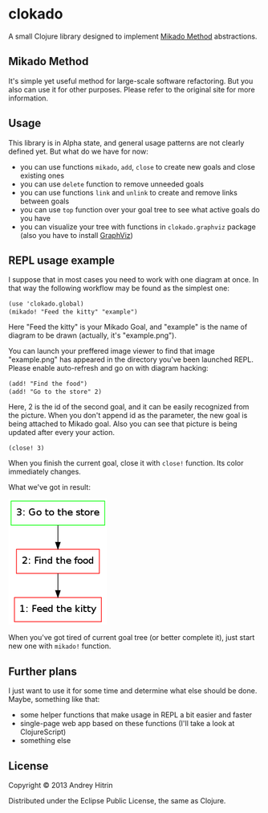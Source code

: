 # clokado

A small Clojure library designed to implement [Mikado Method](http://mikadomethod.wordpress.com/) abstractions.

## Mikado Method

It's simple yet useful method for large-scale software refactoring. But you also can use it for other purposes. Please refer to the original site for more information.

## Usage

This library is in Alpha state, and general usage patterns are not clearly defined yet. But what do we have for now:

 * you can use functions `mikado`, `add`, `close` to create new goals and close existing ones
 * you can use `delete` function to remove unneeded goals
 * you can use functions `link` and `unlink` to create and remove links between goals
 * you can use `top` function over your goal tree to see what active goals do you have
 * you can visualize your tree with functions in `clokado.graphviz` package (also you have to install [GraphViz](http://graphviz.org/))

## REPL usage example

I suppose that in most cases you need to work with one diagram at once. In that way the following workflow may be found as the simplest one:

    (use 'clokado.global)
    (mikado! "Feed the kitty" "example")

Here "Feed the kitty" is your Mikado Goal, and "example" is the name of diagram to be drawn (actually, it's "example.png").

You can launch your preffered image viewer to find that image "example.png" has appeared in the directory you've been launched REPL. Please enable auto-refresh and go on with diagram hacking:

    (add! "Find the food")
    (add! "Go to the store" 2)

Here, 2 is the id of the second goal, and it can be easily recognized from the picture. When you don't append id as the parameter, the new goal is being attached to Mikado goal. Also you can see that picture is being updated after every your action.

    (close! 3)

When you finish the current goal, close it with `close!` function. Its color immediately changes.

What we've got in result:

![pic](doc/example.png)

When you've got tired of current goal tree (or better complete it), just start new one with `mikado!` function.

## Further plans

I just want to use it for some time and determine what else should be done. Maybe, something like that:

 * some helper functions that make usage in REPL a bit easier and faster
 * single-page web app based on these functions (I'll take a look at ClojureScript)
 * something else

## License

Copyright © 2013 Andrey Hitrin

Distributed under the Eclipse Public License, the same as Clojure.
